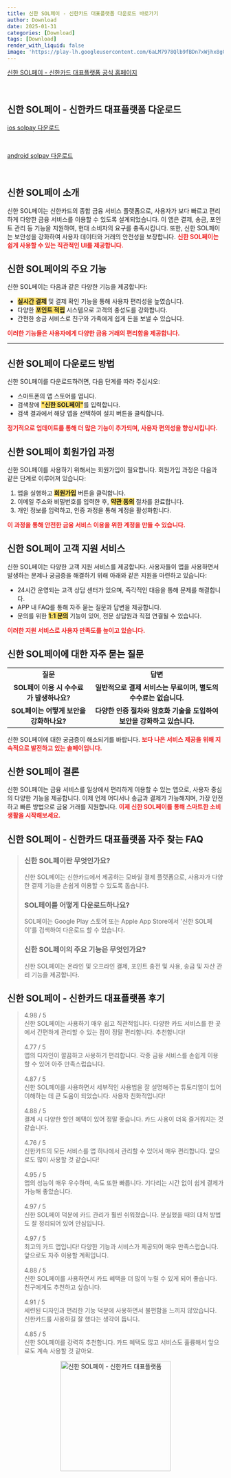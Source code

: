 ```yaml
---
title: 신한 SOL페이 - 신한카드 대표플랫폼 다운로드 바로가기
author: Download
date: 2025-01-31
categories: [Download]
tags: [Download]
render_with_liquid: false
image: 'https://play-lh.googleusercontent.com/6aLM7978Qlb9fBDn7xWjhx8gGeSQBIn8RgCuW7aVW_vMHZwsx737pvvFzDBwR_FYBYU=s256-rw'
---
```

<p><a class='click-button' title='신한 SOL페이 - 신한카드 대표플랫폼' href='https://pay.shinhancard.com/pay/PAYFM005N/PAYFM005J01.shc?screenid=PARAM%7CMYDFV001R00%7CMYDFM010R01V%7CAYN002home01' rel='nofollow'>신한 SOL페이 - 신한카드 대표플랫폼 공식 홈페이지</a></p><br>
<h2 id='신한 SOL페이 - 신한카드 대표플랫폼_다운로드'>신한 SOL페이 - 신한카드 대표플랫폼 다운로드</h2>
<p><a class="click-button ios" title="solpay 다운로드" href="https://apps.apple.com/kr/app/%EC%8B%A0%ED%95%9C-sol%ED%8E%98%EC%9D%B4-%EC%8B%A0%ED%95%9C%EC%B9%B4%EB%93%9C-%EB%8C%80%ED%91%9C%ED%94%8C%EB%9E%AB%ED%8F%BC/id572462317" rel="nofollow">ios solpay 다운로드</a></p><br>
<p><a class="click-button android" title="solpay 다운로드" href="https://play.google.comhttps://play.google.com/store/apps/details?id=com.shcard.smartpay" rel="nofollow">android solpay 다운로드</a></p><br>


<h2 id='신한_SOL페이_소개'>신한 SOL페이 소개</h2>

<p>신한 SOL페이는 신한카드의 종합 금융 서비스 플랫폼으로, 사용자가 보다 빠르고 편리하게 다양한 금융 서비스를 이용할 수 있도록 설계되었습니다. 이 앱은 결제, 송금, 포인트 관리 등 기능을 지원하여, 현대 소비자의 요구를 충족시킵니다. 또한, 신한 SOL페이는 보안성을 강화하여 사용자 데이터와 거래의 안전성을 보장합니다. <b><span style="color: #ee2323;">신한 SOL페이는 쉽게 사용할 수 있는 직관적인 UI를 제공합니다.</span></b></p>

<h2 id='주요_기능'>신한 SOL페이의 주요 기능</h2>

<p>신한 SOL페이는 다음과 같은 다양한 기능을 제공합니다:</p>

<ul>
    <li><b><span style="background-color: #ffe066;">실시간 결제</span></b> 및 결제 확인 기능을 통해 사용자 편리성을 높였습니다.</li>
    <li>다양한 <b><span style="background-color: #ffe066;">포인트 적립</span></b> 시스템으로 고객의 충성도를 강화합니다.</li>
    <li>간편한 송금 서비스로 친구와 가족에게 쉽게 돈을 보낼 수 있습니다.</li>
</ul>

<p><b><span style="color: #ee2323;">이러한 기능들은 사용자에게 다양한 금융 거래의 편리함을 제공합니다.</span></b></p>

<hr />

<h2 id='다운로드_방법'>신한 SOL페이 다운로드 방법</h2>

<p>신한 SOL페이를 다운로드하려면, 다음 단계를 따라 주십시오:</p>

<ul>
    <li>스마트폰의 앱 스토어를 엽니다.</li>
    <li>검색창에 <b><span style="background-color: #ffe066;">"신한 SOL페이"</span></b>를 입력합니다.</li>
    <li>검색 결과에서 해당 앱을 선택하여 설치 버튼을 클릭합니다.</li>
</ul>

<p><b><span style="color: #ee2323;">정기적으로 업데이트를 통해 더 많은 기능이 추가되며, 사용자 편의성을 향상시킵니다.</span></b></p>

<h2 id='회원가입_과정'>신한 SOL페이 회원가입 과정</h2>

<p>신한 SOL페이를 사용하기 위해서는 회원가입이 필요합니다. 회원가입 과정은 다음과 같은 단계로 이루어져 있습니다:</p>

<ol>
    <li>앱을 실행하고 <b><span style="background-color: #ffe066;">회원가입</span></b> 버튼을 클릭합니다.</li>
    <li>이메일 주소와 비밀번호를 입력한 후, <b><span style="background-color: #ffe066;">약관 동의</span></b> 절차를 완료합니다.</li>
    <li>개인 정보를 입력하고, 인증 과정을 통해 계정을 활성화합니다.</li>
</ol>

<p><b><span style="color: #ee2323;">이 과정을 통해 안전한 금융 서비스 이용을 위한 계정을 만들 수 있습니다.</span></b></p>

<h2 id='고객_지원_서비스'>신한 SOL페이 고객 지원 서비스</h2>

<p>신한 SOL페이는 다양한 고객 지원 서비스를 제공합니다. 사용자들이 앱을 사용하면서 발생하는 문제나 궁금증을 해결하기 위해 아래와 같은 지원을 마련하고 있습니다:</p>

<ul>
    <li>24시간 운영되는 고객 상담 센터가 있으며, 즉각적인 대응을 통해 문제를 해결합니다.</li>
    <li>APP 내 FAQ를 통해 자주 묻는 질문과 답변을 제공합니다.</li>
    <li>문의를 위한 <b><span style="background-color: #ffe066;">1:1 문의</span></b> 기능이 있어, 전문 상담원과 직접 연결될 수 있습니다.</li>
</ul>

<p><b><span style="color: #ee2323;">이러한 지원 서비스로 사용자 만족도를 높이고 있습니다.</span></b></p>

<h2 id='FAQ'>신한 SOL페이에 대한 자주 묻는 질문</h2>

<table>
    <tr>
        <td style="text-align: center; height: 17px;"><b>질문</b></td>
        <td style="text-align: center; height: 17px;"><b>답변</b></td>
    </tr>
    <tr>
        <td style="text-align: center; height: 17px;"><b>SOL페이 이용 시 수수료가 발생하나요?</b></td>
        <td style="text-align: center; height: 17px;"><b>일반적으로 결제 서비스는 무료이며, 별도의 수수료는 없습니다.</b></td>
    </tr>
    <tr>
        <td style="text-align: center; height: 17px;"><b>SOL페이는 어떻게 보안을 강화하나요?</b></td>
        <td style="text-align: center; height: 17px;"><b>다양한 인증 절차와 암호화 기술을 도입하여 보안을 강화하고 있습니다.</b></td>
    </tr>
</table>

<p>신한 SOL페이에 대한 궁금증이 해소되기를 바랍니다. <b><span style="color: #ee2323;">보다 나은 서비스 제공을 위해 지속적으로 발전하고 있는 솔페이입니다.</span></b></p>

<h2 id='결론'>신한 SOL페이 결론</h2>

<p>신한 SOL페이는 금융 서비스를 일상에서 편리하게 이용할 수 있는 앱으로, 사용자 중심의 다양한 기능을 제공합니다. 이제 언제 어디서나 송금과 결제가 가능해지며, 가장 안전하고 빠른 방법으로 금융 거래를 지원합니다. <b><span style="color: #ee2323;">이제 신한 SOL페이를 통해 스마트한 소비 생활을 시작해보세요.</span></b></p>


<h2 id='신한 SOL페이 - 신한카드 대표플랫폼_자주_찾는_FAQ'>신한 SOL페이 - 신한카드 대표플랫폼 자주 찾는 FAQ</h2>
<div itemscope="" itemtype="https://schema.org/FAQPage"> 
<blockquote> 
<div itemscope="" itemprop="mainEntity" itemtype="https://schema.org/Question"> 
<h3 itemprop="name">신한 SOL페이란 무엇인가요?</h3> 
<div itemscope="" itemprop="acceptedAnswer" itemtype="https://schema.org/Answer"> 
<span itemprop="text"> 
<p>신한 SOL페이는 신한카드에서 제공하는 모바일 결제 플랫폼으로, 사용자가 다양한 결제 기능을 손쉽게 이용할 수 있도록 돕습니다.</p> 
</span> 
</div> 
</div> 
<div itemscope="" itemprop="mainEntity" itemtype="https://schema.org/Question"> 
<h3 itemprop="name">SOL페이를 어떻게 다운로드하나요?</h3> 
<div itemscope="" itemprop="acceptedAnswer" itemtype="https://schema.org/Answer"> 
<span itemprop="text"> 
<p>SOL페이는 Google Play 스토어 또는 Apple App Store에서 '신한 SOL페이'를 검색하여 다운로드 할 수 있습니다.</p> 
</span> 
</div> 
</div> 
<div itemscope="" itemprop="mainEntity" itemtype="https://schema.org/Question"> 
<h3 itemprop="name">신한 SOL페이의 주요 기능은 무엇인가요?</h3> 
<div itemscope="" itemprop="acceptedAnswer" itemtype="https://schema.org/Answer"> 
<span itemprop="text"> 
<p>신한 SOL페이는 온라인 및 오프라인 결제, 포인트 충전 및 사용, 송금 및 자산 관리 기능을 제공합니다.</p> 
</span> 
</div> 
</div> 
</blockquote> 
</div>
<h2 id='신한 SOL페이 - 신한카드 대표플랫폼_후기'>신한 SOL페이 - 신한카드 대표플랫폼 후기</h2>
<div itemscope itemtype="https://schema.org/Product">
  <blockquote>
  <div itemprop="review" itemscope itemtype="https://schema.org/Review">
      <div itemprop="reviewRating" itemscope itemtype="https://schema.org/Rating"> <span itemprop="ratingValue">4.98</span> / <span itemprop="bestRating">5</span> </div>
      <span itemprop="reviewBody">신한 SOL페이는 사용하기 매우 쉽고 직관적입니다. 다양한 카드 서비스를 한 곳에서 간편하게 관리할 수 있는 점이 정말 편리합니다. 추천합니다!</span>
  </div>
  <br>
  <div itemprop="review" itemscope itemtype="https://schema.org/Review">
      <div itemprop="reviewRating" itemscope itemtype="https://schema.org/Rating"> <span itemprop="ratingValue">4.77</span> / <span itemprop="bestRating">5</span> </div>
      <span itemprop="reviewBody">앱의 디자인이 깔끔하고 사용하기 편리합니다. 각종 금융 서비스를 손쉽게 이용할 수 있어 아주 만족스럽습니다.</span>
  </div>
  <br>
  <div itemprop="review" itemscope itemtype="https://schema.org/Review">
      <div itemprop="reviewRating" itemscope itemtype="https://schema.org/Rating"> <span itemprop="ratingValue">4.87</span> / <span itemprop="bestRating">5</span> </div>
      <span itemprop="reviewBody">신한 SOL페이를 사용하면서 세부적인 사용법을 잘 설명해주는 튜토리얼이 있어 이해하는 데 큰 도움이 되었습니다. 사용자 친화적입니다!</span>
  </div>
  <br>
  <div itemprop="review" itemscope itemtype="https://schema.org/Review">
      <div itemprop="reviewRating" itemscope itemtype="https://schema.org/Rating"> <span itemprop="ratingValue">4.88</span> / <span itemprop="bestRating">5</span> </div>
      <span itemprop="reviewBody">결제 시 다양한 할인 혜택이 있어 정말 좋습니다. 카드 사용이 더욱 즐거워지는 것 같습니다.</span>
  </div>
  <br>
  <div itemprop="review" itemscope itemtype="https://schema.org/Review">
      <div itemprop="reviewRating" itemscope itemtype="https://schema.org/Rating"> <span itemprop="ratingValue">4.76</span> / <span itemprop="bestRating">5</span> </div>
      <span itemprop="reviewBody">신한카드의 모든 서비스를 앱 하나에서 관리할 수 있어서 매우 편리합니다. 앞으로도 많이 사용할 것 같습니다!</span>
  </div>
  <br>
  <div itemprop="review" itemscope itemtype="https://schema.org/Review">
      <div itemprop="reviewRating" itemscope itemtype="https://schema.org/Rating"> <span itemprop="ratingValue">4.95</span> / <span itemprop="bestRating">5</span> </div>
      <span itemprop="reviewBody">앱의 성능이 매우 우수하며, 속도 또한 빠릅니다. 기다리는 시간 없이 쉽게 결제가 가능해 좋았습니다.</span>
  </div>
  <br>
  <div itemprop="review" itemscope itemtype="https://schema.org/Review">
      <div itemprop="reviewRating" itemscope itemtype="https://schema.org/Rating"> <span itemprop="ratingValue">4.97</span> / <span itemprop="bestRating">5</span> </div>
      <span itemprop="reviewBody">신한 SOL페이 덕분에 카드 관리가 훨씬 쉬워졌습니다. 분실했을 때의 대처 방법도 잘 정리되어 있어 안심입니다.</span>
  </div>
  <br>
  <div itemprop="review" itemscope itemtype="https://schema.org/Review">
      <div itemprop="reviewRating" itemscope itemtype="https://schema.org/Rating"> <span itemprop="ratingValue">4.97</span> / <span itemprop="bestRating">5</span> </div>
      <span itemprop="reviewBody">최고의 카드 앱입니다! 다양한 기능과 서비스가 제공되어 매우 만족스럽습니다. 앞으로도 자주 이용할 계획입니다.</span>
  </div>
  <br>
  <div itemprop="review" itemscope itemtype="https://schema.org/Review">
      <div itemprop="reviewRating" itemscope itemtype="https://schema.org/Rating"> <span itemprop="ratingValue">4.88</span> / <span itemprop="bestRating">5</span> </div>
      <span itemprop="reviewBody">신한 SOL페이를 사용하면서 카드 혜택을 더 많이 누릴 수 있게 되어 좋습니다. 친구에게도 추천하고 싶습니다.</span>
  </div>
  <br>
  <div itemprop="review" itemscope itemtype="https://schema.org/Review">
      <div itemprop="reviewRating" itemscope itemtype="https://schema.org/Rating"> <span itemprop="ratingValue">4.91</span> / <span itemprop="bestRating">5</span> </div>
      <span itemprop="reviewBody">세련된 디자인과 편리한 기능 덕분에 사용하면서 불편함을 느끼지 않았습니다. 신한카드를 사용하길 잘 했다는 생각이 듭니다.</span>
  </div>
  <br>
  <div itemprop="review" itemscope itemtype="https://schema.org/Review">
      <div itemprop="reviewRating" itemscope itemtype="https://schema.org/Rating"> <span itemprop="ratingValue">4.85</span> / <span itemprop="bestRating">5</span> </div>
      <span itemprop="reviewBody">신한 SOL페이를 강력히 추천합니다. 카드 혜택도 많고 서비스도 훌륭해서 앞으로도 계속 사용할 것 같아요.</span>
  </div>
  </blockquote>
</div>
<figure class="image" style="display: flex; justify-content: center; align-items: center; margin: 0;"><img src="https://play-lh.googleusercontent.com/6aLM7978Qlb9fBDn7xWjhx8gGeSQBIn8RgCuW7aVW_vMHZwsx737pvvFzDBwR_FYBYU=s256-rw" alt="신한 SOL페이 - 신한카드 대표플랫폼" width="256" height="256" style="max-width: 100%; height: auto;"></figure>